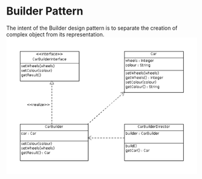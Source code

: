 # Builder Pattern

The intent of the Builder design pattern is to separate the creation of complex object from its representation.   
![Builder Pattern Class Diagram](UML/BuilderClassDiagram.png)